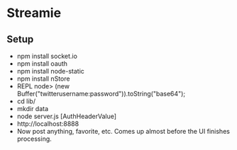 # Streamie #


## Setup ##

* npm install socket.io 
* npm install oauth
* npm install node-static 
* npm install nStore
* REPL node> (new Buffer("twitterusername:password")).toString("base64");
* cd lib/
* mkdir data
* node server.js [AuthHeaderValue]
* http://localhost:8888
* Now post anything, favorite, etc. Comes up almost before the UI finishes processing.


